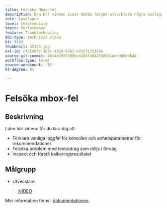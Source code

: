 ```yaml
---
title: Felsöka Mbox-fel
description: Den här videon visar Adobe Target-utvecklare några vanliga loggfel för konsolen och enhetsparametrar för rekommendationer. Lär dig hur du felsöker textutdragsproblemet och hur du inspekterar och förstår spårningsutdata.
role: Developer
level: Intermediate
topic: Performance
feature: Troubleshooting
doc-type: technical video
kt: 5393
thumbnail: 35153.jpg
exl-id: cf95e97c-3b91-43a5-97b1-b7e57133358e
source-git-commit: 1b14e7987309bc4104fa842558861eeedb0ddb44
workflow-type: tm+mt
source-wordcount: '81'
ht-degree: 0%

---
```


# Felsöka mbox-fel

## Beskrivning

I den här videon får du lära dig att:

* Förklara vanliga loggfel för konsolen och enhetsparametrar för rekommendationer
* Felsöka problem med textutdrag som döljs i förväg
* Inspect och förstå kalkeringsresultatet

## Målgrupp

* Utvecklare

>[!VIDEO](https://video.tv.adobe.com/v/35153/?quality=12)

Mer information finns i [dokumentationen](https://experienceleague.adobe.com/docs/target/using/troubleshoot/troubleshooting-target.html?lang=en).
